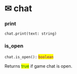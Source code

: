 # ✉ chat

### print

`chat.print(text: string)`

### is\_open

`chat.is_open():` <mark style="color:purple;">`boolean`</mark>

Returns <mark style="color:green;">true</mark> if game chat is open.
